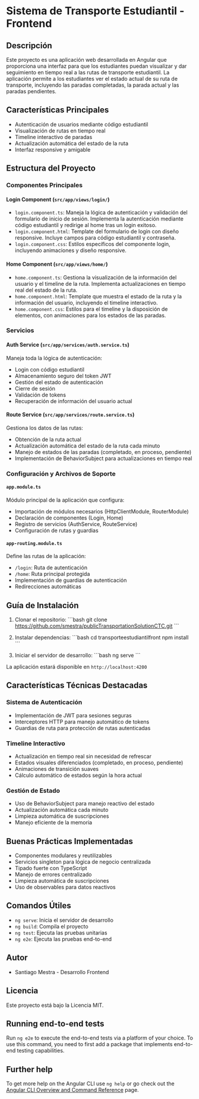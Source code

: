 # Sistema de Transporte Estudiantil - Frontend

## Descripción
Este proyecto es una aplicación web desarrollada en Angular que proporciona una interfaz para que los estudiantes puedan visualizar y dar seguimiento en tiempo real a las rutas de transporte estudiantil. La aplicación permite a los estudiantes ver el estado actual de su ruta de transporte, incluyendo las paradas completadas, la parada actual y las paradas pendientes.

## Características Principales
- Autenticación de usuarios mediante código estudiantil
- Visualización de rutas en tiempo real
- Timeline interactivo de paradas
- Actualización automática del estado de la ruta
- Interfaz responsive y amigable

## Estructura del Proyecto

### Componentes Principales

#### Login Component (`src/app/views/login/`)
- `login.component.ts`: Maneja la lógica de autenticación y validación del formulario de inicio de sesión. Implementa la autenticación mediante código estudiantil y redirige al home tras un login exitoso.
- `login.component.html`: Template del formulario de login con diseño responsive. Incluye campos para código estudiantil y contraseña.
- `login.component.css`: Estilos específicos del componente login, incluyendo animaciones y diseño responsive.

#### Home Component (`src/app/views/home/`)
- `home.component.ts`: Gestiona la visualización de la información del usuario y el timeline de la ruta. Implementa actualizaciones en tiempo real del estado de la ruta.
- `home.component.html`: Template que muestra el estado de la ruta y la información del usuario, incluyendo el timeline interactivo.
- `home.component.css`: Estilos para el timeline y la disposición de elementos, con animaciones para los estados de las paradas.

### Servicios

#### Auth Service (`src/app/services/auth.service.ts`)
Maneja toda la lógica de autenticación:
- Login con código estudiantil
- Almacenamiento seguro del token JWT
- Gestión del estado de autenticación
- Cierre de sesión
- Validación de tokens
- Recuperación de información del usuario actual

#### Route Service (`src/app/services/route.service.ts`)
Gestiona los datos de las rutas:
- Obtención de la ruta actual
- Actualización automática del estado de la ruta cada minuto
- Manejo de estados de las paradas (completado, en proceso, pendiente)
- Implementación de BehaviorSubject para actualizaciones en tiempo real

### Configuración y Archivos de Soporte

#### `app.module.ts`
Módulo principal de la aplicación que configura:
- Importación de módulos necesarios (HttpClientModule, RouterModule)
- Declaración de componentes (Login, Home)
- Registro de servicios (AuthService, RouteService)
- Configuración de rutas y guardias

#### `app-routing.module.ts`
Define las rutas de la aplicación:
- `/login`: Ruta de autenticación
- `/home`: Ruta principal protegida
- Implementación de guardias de autenticación
- Redirecciones automáticas

## Guía de Instalación

1. Clonar el repositorio:
\`\`\`bash
git clone https://github.com/smestra/publicTransportationSolutionCTC.git
\`\`\`

2. Instalar dependencias:
\`\`\`bash
cd transporteestudiantilfront
npm install
\`\`\`

3. Iniciar el servidor de desarrollo:
\`\`\`bash
ng serve
\`\`\`

La aplicación estará disponible en `http://localhost:4200`

## Características Técnicas Destacadas

### Sistema de Autenticación
- Implementación de JWT para sesiones seguras
- Interceptores HTTP para manejo automático de tokens
- Guardias de ruta para protección de rutas autenticadas

### Timeline Interactivo
- Actualización en tiempo real sin necesidad de refrescar
- Estados visuales diferenciados (completado, en proceso, pendiente)
- Animaciones de transición suaves
- Cálculo automático de estados según la hora actual

### Gestión de Estado
- Uso de BehaviorSubject para manejo reactivo del estado
- Actualización automática cada minuto
- Limpieza automática de suscripciones
- Manejo eficiente de la memoria

## Buenas Prácticas Implementadas
- Componentes modulares y reutilizables
- Servicios singleton para lógica de negocio centralizada
- Tipado fuerte con TypeScript
- Manejo de errores centralizado
- Limpieza automática de suscripciones
- Uso de observables para datos reactivos

## Comandos Útiles

- `ng serve`: Inicia el servidor de desarrollo
- `ng build`: Compila el proyecto
- `ng test`: Ejecuta las pruebas unitarias
- `ng e2e`: Ejecuta las pruebas end-to-end

## Autor
- Santiago Mestra - Desarrollo Frontend

## Licencia
Este proyecto está bajo la Licencia MIT.

## Running end-to-end tests

Run `ng e2e` to execute the end-to-end tests via a platform of your choice. To use this command, you need to first add a package that implements end-to-end testing capabilities.

## Further help

To get more help on the Angular CLI use `ng help` or go check out the [Angular CLI Overview and Command Reference](https://angular.io/cli) page.
